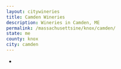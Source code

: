 ```yaml
---
layout: citywineries
title: Camden Wineries
description: Wineries in Camden, ME
permalink: /massachusettsine/knox/camden/
state: me
county: knox
city: camden
---
```

-
